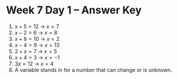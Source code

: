 # Week 7 Day 1 – Answer Key

1. $x + 5 = 12$ → $x = 7$
2. $x - 2 = 6$ → $x = 8$
3. $x + 8 = 10$ → $x = 2$
4. $x - 4 = 9$ → $x = 13$
5. $2 + x = 7$ → $x = 5$
6. $x + 4 = 3$ → $x = -1$
7. $3x = 12$ → $x = 4$
8. A variable stands in for a number that can change or is unknown.
